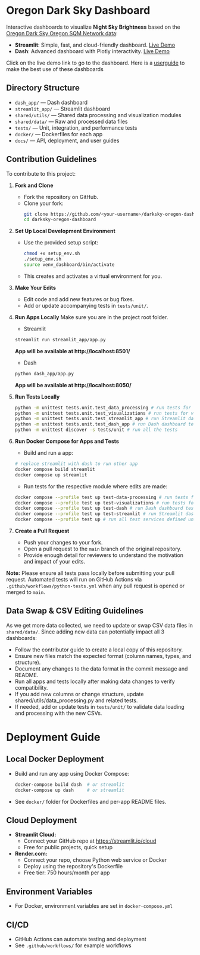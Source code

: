 # Oregon Dark Sky Dashboard

Interactive dashboards to visualize **Night Sky Brightness** based on the [Oregon Dark Sky Oregon SQM Network data](https://www.darkskyoregon.org/blog/darksky-oregon-sqm-network-tech-report-dec-2024):
- **Streamlit**: Simple, fast, and cloud-friendly dashboard. [Live Demo](https://darksky-oregon-dashboard.streamlit.app/)
- **Dash**: Advanced dashboard with Plotly interactivity. [Live Demo](https://darksky-oregon-dashboard.onrender.com/)

Click on the live demo link to go to the dashboard. Here is a [userguide](./docs/user_guide/README.md) to make the best use of these dashboards

## Directory Structure
- `dash_app/` — Dash dashboard
- `streamlit_app/` — Streamlit dashboard
- `shared/utils/` — Shared data processing and visualization modules
- `shared/data/` — Raw and processed data files
- `tests/` — Unit, integration, and performance tests
- `docker/` — Dockerfiles for each app
- `docs/` — API, deployment, and user guides


## Contribution Guidelines

To contribute to this project:

1. **Fork and Clone**
   - Fork the repository on GitHub.
   - Clone your fork:
     ```bash
     git clone https://github.com/<your-username>/darksky-oregon-dashboard.git
     cd darksky-oregon-dashboard
     ```

2. **Set Up Local Development Environment**
   - Use the provided setup script:
     ```bash
     chmod +x setup_env.sh
     ./setup_env.sh
     source venv_dashboard/bin/activate
     ```
   - This creates and activates a virtual environment for you.

3. **Make Your Edits**
   - Edit code and add new features or bug fixes.
   - Add or update accompanying tests in `tests/unit/`.

4. **Run Apps Locally**
   Make sure you are in the project root folder. 
   - Streamlit
   ```bash
   streamlit run streamlit_app/app.py
   ```
   **App will be available at http://localhost:8501/**
   - Dash
   ```bash
   python dash_app/app.py
   ```
   **App will be available at http://localhost:8050/**
   

5. **Run Tests Locally**
   ```bash
   python -m unittest tests.unit.test_data_processing # run tests for data processing only
   python -m unittest tests.unit.test_visualizations # run tests for visualizations only
   python -m unittest tests.unit.test_streamlit_app # run Streamlit dashboard tests only
   python -m unittest tests.unit.test_dash_app # run Dash dashboard tests only
   python -m unittest discover -s tests/unit # run all the tests 
   ```

6. **Run Docker Compose for Apps and Tests**
   - Build and run a app:
   ```bash
   # replace streamlit with dash to run other app
   docker compose build streamlit
   docker compose up streamlit
   ```
   - Run tests for the respective module where edits are made:
   ```bash
   docker compose --profile test up test-data-processing # run tests for data processing only
   docker compose --profile test up test-visualizations # run tests for visualizations only
   docker compose --profile test up test-dash # run Dash dashboard tests only
   docker compose --profile test up test-streamlit # run Streamlit dashboard tests only
   docker compose --profile test up # run all test services defined under the 'test' profile
   ```

7. **Create a Pull Request**
   - Push your changes to your fork.
   - Open a pull request to the `main` branch of the original repository.
   - Provide enough detail for reviewers to understand the motivation and impact of your edits.

**Note:** Please ensure all tests pass locally before submitting your pull request. Automated tests will run on GitHub Actions via `.github/workflows/python-tests.yml` when any pull request is opened or merged to `main`.

## Data Swap & CSV Editing Guidelines

As we get more data collected, we need to update or swap CSV data files in `shared/data/`. Since adding new data can potentially impact all 3 dashboards:
- Follow the contributor guide to create a local copy of this repository.
- Ensure new files match the expected format (column names, types, and structure).
- Document any changes to the data format in the commit message and README.
- Run all apps and tests locally after making data changes to verify compatibility.
- If you add new columns or change structure, update shared/utils/data_processing.py and related tests.
- If needed, add or update tests in `tests/unit/` to validate data loading and processing with the new CSVs.

# Deployment Guide

## Local Docker Deployment
- Build and run any app using Docker Compose:
  ```bash
  docker-compose build dash  # or streamlit
  docker-compose up dash     # or streamlit
  ```
- See `docker/` folder for Dockerfiles and per-app README files.

## Cloud Deployment
- **Streamlit Cloud:**
  - Connect your GitHub repo at https://streamlit.io/cloud
  - Free for public projects, quick setup
- **Render.com:**
  - Connect your repo, choose Python web service or Docker
  - Deploy using the repository's Dockerfile
  - Free tier: 750 hours/month per app

## Environment Variables
- For Docker, environment variables are set in `docker-compose.yml`

## CI/CD
- GitHub Actions can automate testing and deployment
- See `.github/workflows/` for example workflows